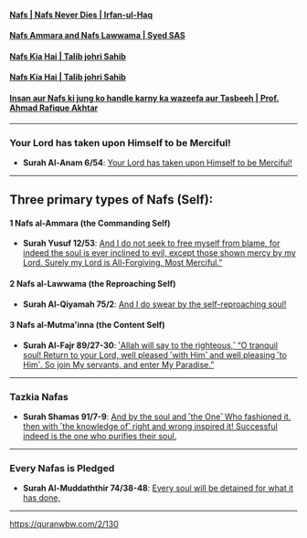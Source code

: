 #### [Nafs | Nafs Never Dies | Irfan-ul-Haq](https://www.youtube.com/watch?v=GFoxrHoHG1c)
#### [Nafs Ammara and Nafs Lawwama | Syed SAS](https://www.youtube.com/watch?v=Ryy2Z32M_SY )
#### [Nafs Kia Hai | Talib johri Sahib](https://www.youtube.com/watch?v=eQ1StU8-9TE)
#### [Nafs Kia Hai | Talib johri Sahib](https://www.youtube.com/watch?v=Bx590pYgc54)
#### [Insan aur Nafs ki jung ko handle karny ka wazeefa aur Tasbeeh | Prof. Ahmad Rafique Akhtar](https://www.youtube.com/watch?v=TZriideoDlA)
***

### Your Lord has taken upon Himself to be Merciful!

* __Surah Al-Anam 6/54__: [Your Lord has taken upon Himself to be Merciful!](https://quran.com/6/54)

***

## Three primary types of Nafs (Self): 

#### 1 Nafs al-Ammara (the Commanding Self)

* __Surah Yusuf 12/53__: [And I do not seek to free myself from blame, for indeed the soul is ever inclined to evil, except those shown mercy by my Lord. Surely my Lord is All-Forgiving, Most Merciful.”](https://quran.com/12/53)

#### 2 Nafs al-Lawwama (the Reproaching Self)

* __Surah Al-Qiyamah 75/2__: [And I do swear by the self-reproaching soul!](https://quran.com/75/2)

#### 3 Nafs al-Mutma'inna (the Content Self)

* __Surah Al-Fajr 89/27-30__: [˹Allah will say to the righteous,˺ “O tranquil soul! Return to your Lord, well pleased ˹with Him˺ and well pleasing ˹to Him˺. So join My servants, and enter My Paradise.”](https://quran.com/89/27-30)
 
*** 

### Tazkia Nafas

* __Surah Shamas 91/7-9__: [And by the soul and ˹the One˺ Who fashioned it. then with ˹the knowledge of˺ right and wrong inspired it! Successful indeed is the one who purifies their soul.](https://quran.com/91/7-9)

***

### Every Nafas is Pledged

* __Surah Al-Muddaththir 74/38-48__: [Every soul will be detained for what it has done,](https://quran.com/74/38-48)

***

https://quranwbw.com/2/130
